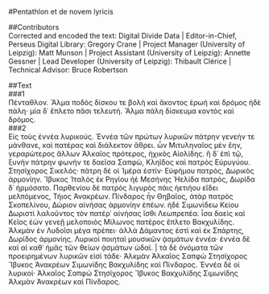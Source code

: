 #Pentathlon et de novem lyricis  

##Contributors  
Corrected and encoded the text: Digital Divide Data | Editor-in-Chief, Perseus Digital Library: Gregory Crane | Project Manager (University of Leipzig): Matt Munson | Project Assistant (University of Leipzig): Annette Gessner | Lead Developer (University of Leipzig): Thibault Clérice | Technical Advisor: Bruce Robertson  

##Text  
###1  
Πένταθλον. Ἅλμα ποδὸς δίσκου τε βολὴ καὶ ἄκοντος ἐρωή καὶ δρόμος ἠδὲ πάλη· μία δ᾿ ἔπλετο πᾶσι τελευτή. Ἅλμα πάλη δίσκευμα κοντὸς καὶ δρόμος.  
###2  
Εἰς τοὺς ἐννέα λυρικούς. Ἐννέα τῶν πρώτων λυρικῶν πάτρην γενεήν τε μάνθανε, καὶ πατέρας καὶ διάλεκτον ἄθρει. ὧν Μιτυληναῖος μὲν ἔην, γεραρώτερος ἄλλων Ἀλκαῖος πρότερος, ἠχικὸς Αἰολίδης. ἣ δ᾿ ἐπὶ τῷ, ξυνὴν πάτρην φωνήν τε δαεῖσα Σαπφὼ, Κληῖδος καὶ πατρὸς Εὐρυγύου. Στησίχορος Σικελός· πάτρη δέ οἱ Ἱμέρα ἐστίν· Εὐφήμου πατρὸς, Δωρικὸς ἁρμονίην. Ἴβυκος Ἰταλὸς ἐκ Ρηγίου ἠὲ Μεσήνης Ἠελίδα πατρὸς, Δωρίδα δ᾿ ἡρμόσατο. Παρθενίου δὲ πατρὸς λιγυρὸς πάις ἠετιήου εἴδει μελπόμενος, Τήιος Ἀνακρέων. Πίνδαρος ἦν Θηβαῖος, ἀτὰρ πατρὸς Σκοπελίνου, Δώριον αἰνήσας ἁρμονίην ἐπέων. ἠδὲ Σιμωνίδεω Κείου Δωριστὶ λαλοῦντος τὸν πατέρ᾿ αἰνήσας ἴσθι Λεωπρεπέα. ἶσα δαεὶς καὶ Κεῖος ἐὼν γενεῇ μελοποιὸς Μίλωνος πατέρος ἔπλετο Βακχυλίδης. Ἀλκμὰν ἐν Λυδοῖσι μέγα πρέπει· ἀλλὰ Δάμαντος ἐστὶ καὶ ἐκ Σπάρτης, Δωρίδος ἁρμονίης. Λυρικοὶ ποιηταὶ μουσικῶν ᾀσμάτων ἐννέα· ἐννέα δὲ καὶ αἱ καθ᾿ ἡμᾶς τῶν θείων ᾀσμάτων ὠδαί. | τὰ δὲ ὀνόματα τῶν προειρημένων λυρικῶν εἰσὶ τάδε· Ἀλκμὰν Ἀλκαῖος Σαπφὼ Στησίχορος Ἴβυκος Ἀνακρέων Σιμωνίδης Βακχυλίδης καὶ Πίνδαρος. Ἐννέα δὲ οἱ λυρικοί· Ἀλκαῖος Σαπφὼ Στησίχορος Ἴβυκος Βακχυλίδης Σιμωνίδης Ἀλκμὰν Ἀνακρέων καὶ Πίνδαρος.  
